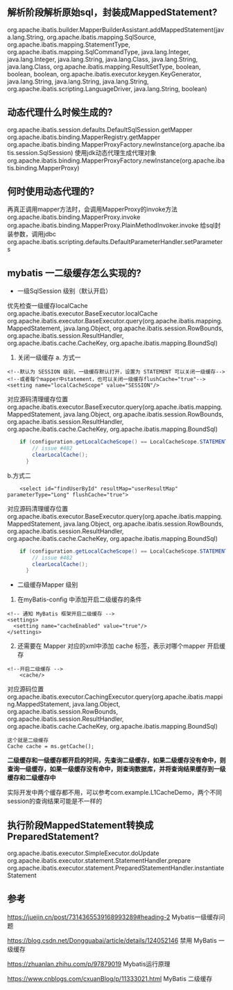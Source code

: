 ## 解析阶段解析原始sql，封装成MappedStatement?
org.apache.ibatis.builder.MapperBuilderAssistant.addMappedStatement(java.lang.String, org.apache.ibatis.mapping.SqlSource, org.apache.ibatis.mapping.StatementType, org.apache.ibatis.mapping.SqlCommandType, java.lang.Integer, java.lang.Integer, java.lang.String, java.lang.Class<?>, java.lang.String, java.lang.Class<?>, org.apache.ibatis.mapping.ResultSetType, boolean, boolean, boolean, org.apache.ibatis.executor.keygen.KeyGenerator, java.lang.String, java.lang.String, java.lang.String, org.apache.ibatis.scripting.LanguageDriver, java.lang.String, boolean)

## 动态代理什么时候生成的?
org.apache.ibatis.session.defaults.DefaultSqlSession.getMapper
    org.apache.ibatis.binding.MapperRegistry.getMapper
        org.apache.ibatis.binding.MapperProxyFactory.newInstance(org.apache.ibatis.session.SqlSession)
            使用jdk动态代理生成代理对象
            org.apache.ibatis.binding.MapperProxyFactory.newInstance(org.apache.ibatis.binding.MapperProxy<T>)

## 何时使用动态代理的?
再真正调用mapper方法时，会调用MapperProxy的invoke方法
org.apache.ibatis.binding.MapperProxy.invoke
    org.apache.ibatis.binding.MapperProxy.PlainMethodInvoker.invoke
        给sql封装参数，调用jdbc
        org.apache.ibatis.scripting.defaults.DefaultParameterHandler.setParameters

## mybatis 一二级缓存怎么实现的?
* 一级SqlSession 级别（默认开启）

优先检查一级缓存localCache
org.apache.ibatis.executor.BaseExecutor.localCache
org.apache.ibatis.executor.BaseExecutor.query(org.apache.ibatis.mapping.MappedStatement, java.lang.Object, org.apache.ibatis.session.RowBounds, org.apache.ibatis.session.ResultHandler, org.apache.ibatis.cache.CacheKey, org.apache.ibatis.mapping.BoundSql)

1. 关闭一级缓存
a. 方式一

```declarative
<!--默认为 SESSION 级别，一级缓存默认打开，设置为 STATEMENT 可以关闭一级缓存-->
<!--或者每个mapper中statement，也可以关闭一级缓存flushCache="true"-->
<setting name="localCacheScope" value="SESSION"/>
```
对应源码清理缓存位置 org.apache.ibatis.executor.BaseExecutor.query(org.apache.ibatis.mapping.MappedStatement, java.lang.Object, org.apache.ibatis.session.RowBounds, org.apache.ibatis.session.ResultHandler, org.apache.ibatis.cache.CacheKey, org.apache.ibatis.mapping.BoundSql)

```java
    if (configuration.getLocalCacheScope() == LocalCacheScope.STATEMENT) {
        // issue #482
        clearLocalCache();
      }
```

b.方式二

```declarative
    <select id="findUserById" resultMap="userResultMap" parameterType="Long" flushCache="true">
```
对应源码清理缓存位置 org.apache.ibatis.executor.BaseExecutor.query(org.apache.ibatis.mapping.MappedStatement, java.lang.Object, org.apache.ibatis.session.RowBounds, org.apache.ibatis.session.ResultHandler, org.apache.ibatis.cache.CacheKey, org.apache.ibatis.mapping.BoundSql)

```java
    if (configuration.getLocalCacheScope() == LocalCacheScope.STATEMENT) {
        // issue #482
        clearLocalCache();
      }
```


* 二级缓存Mapper 级别

1. 在myBatis-config 中添加开启二级缓存的条件

```declarative
<!-- 通知 MyBatis 框架开启二级缓存 -->
<settings>
  <setting name="cacheEnabled" value="true"/>
</settings>
```

2. 还需要在 Mapper 对应的xml中添加 cache 标签，表示对哪个mapper 开启缓存

```declarative
<!--开启二级缓存 -->
    <cache/>
```
对应源码位置
org.apache.ibatis.executor.CachingExecutor.query(org.apache.ibatis.mapping.MappedStatement, java.lang.Object, org.apache.ibatis.session.RowBounds, org.apache.ibatis.session.ResultHandler, org.apache.ibatis.cache.CacheKey, org.apache.ibatis.mapping.BoundSql)

```declarative
这个就是二级缓存
Cache cache = ms.getCache();
```

**二级缓存和一级缓存都开启的时间，先查询二级缓存，如果二级缓存没有命中，则查询一级缓存，如果一级缓存没有命中，则查询数据库，并将查询结果缓存到一级缓存和二级缓存中**

实际开发中两个缓存都不用，可以参考com.example.L1CacheDemo，两个不同session的查询结果可能是不一样的


## 执行阶段MappedStatement转换成PreparedStatement?
org.apache.ibatis.executor.SimpleExecutor.doUpdate
    org.apache.ibatis.executor.statement.StatementHandler.prepare
        org.apache.ibatis.executor.statement.PreparedStatementHandler.instantiateStatement


## 参考

https://juejin.cn/post/7314365539168993289#heading-2 Mybatis一级缓存问题

https://blog.csdn.net/Dongguabai/article/details/124052146 禁用 MyBatis 一级缓存

https://zhuanlan.zhihu.com/p/97879019 Mybatis运行原理

https://www.cnblogs.com/cxuanBlog/p/11333021.html MyBatis 二级缓存